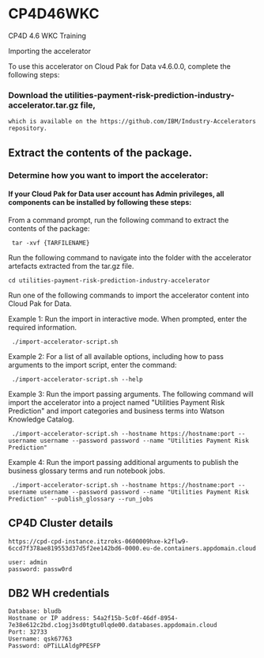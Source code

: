 # CP4D46WKC
CP4D 4.6 WKC Training

Importing the accelerator

To use this accelerator on Cloud Pak for Data v4.6.0.0, complete the following steps:

### Download the utilities-payment-risk-prediction-industry-accelerator.tar.gz file, 

    which is available on the https://github.com/IBM/Industry-Accelerators repository.

## Extract the contents of the package.

### Determine how you want to import the accelerator:

#### If your Cloud Pak for Data user account has Admin privileges, all components can be installed by following these steps:

From a command prompt, run the following command to extract the contents of the package:

     tar -xvf {TARFILENAME} 

Run the following command to navigate into the folder with the accelerator artefacts extracted from the tar.gz file.

    cd utilities-payment-risk-prediction-industry-accelerator 

Run one of the following commands to import the accelerator content into Cloud Pak for Data.

Example 1: Run the import in interactive mode. When prompted, enter the required information.

     ./import-accelerator-script.sh 

Example 2: For a list of all available options, including how to pass arguments to the import script, enter the command:

     ./import-accelerator-script.sh --help 

Example 3: Run the import passing arguments. The following command will import the accelerator into a project named "Utilities Payment Risk Prediction" and import categories and business terms into Watson Knowledge Catalog.

     ./import-accelerator-script.sh --hostname https://hostname:port --username username --password password --name "Utilities Payment Risk Prediction"

Example 4: Run the import passing additional arguments to publish the business glossary terms and run notebook jobs.

     ./import-accelerator-script.sh --hostname https://hostname:port --username username --password password --name "Utilities Payment Risk Prediction" --publish_glossary --run_jobs
     
     
## CP4D Cluster details

    https://cpd-cpd-instance.itzroks-0600009hxe-k2flw9-6ccd7f378ae819553d37d5f2ee142bd6-0000.eu-de.containers.appdomain.cloud
    
    user: admin
    password: passw0rd

## DB2 WH credentials

    Database: bludb
    Hostname or IP address: 54a2f15b-5c0f-46df-8954-7e38e612c2bd.c1ogj3sd0tgtu0lqde00.databases.appdomain.cloud
    Port: 32733
    Username: qsk67763
    Password: oPTiLLAldgPPESFP
